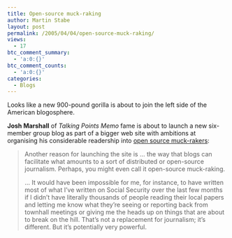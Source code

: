 ```yaml
---
title: Open-source muck-raking
author: Martin Stabe
layout: post
permalink: /2005/04/04/open-source-muck-raking/
views:
  - 17
btc_comment_summary:
  - 'a:0:{}'
btc_comment_counts:
  - 'a:0:{}'
categories:
  - Blogs
---
```

Looks like a new 900-pound gorilla is about to join the left side of the American blogosphere. 

**Josh Marshall** of *Talking Points Memo* fame is about to launch a new six-member group blog as part of a bigger web site with ambitions at organising his considerable readership into [open source muck-rakers][1]: 

> Another reason for launching the site is &#8230; the way that blogs can facilitate what amounts to a sort of distributed or open-source journalism. Perhaps, you might even call it open-source muck-raking. 
> 
> &#8230; It would have been impossible for me, for instance, to have written most of what I&#8217;ve written on Social Security over the last few months if I didn&rsquo;t have literally thousands of people reading their local papers and letting me know what they&rsquo;re seeing or reporting back from townhall meetings or giving me the heads up on things that are about to break on the hill. That&rsquo;s not a replacement for journalism; it&rsquo;s different. But it&rsquo;s potentially very powerful.

 [1]: http://www.talkingpointsmemo.com/archives/week_2005_04_03.php#005312
